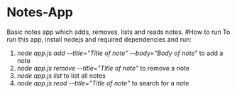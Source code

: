 # Notes-App
Basic notes app which adds, removes, lists and reads notes. 
#How to run
To run this app, install nodejs and required dependencies and run:
1. *node app.js add --title="Title of note" --body="Body of note"* to add a note
2. *node app.js remove --title="Title of note"* to remove a note
3. *node app.js list* to list all notes
4. *node app.js read --title="Title of note"* to search for a note
